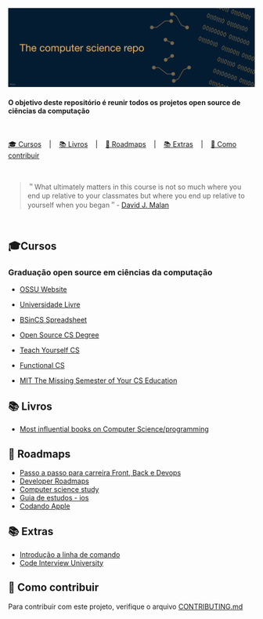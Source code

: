<img alt="CS - All3yp" src="logo.png" />

<br>

#### O objetivo deste repositório é reunir todos os projetos open source de ciências da computação
</br>

<p align="left">
  <a href="#cursos">🎓 Cursos</a>
  &nbsp;&nbsp;&nbsp;|&nbsp;&nbsp;&nbsp;
  <a href="#livros">📚 Livros</a>
  &nbsp;&nbsp;&nbsp;|&nbsp;&nbsp;&nbsp;
  <a href="#roadmaps">📌 Roadmaps</a>
  &nbsp;&nbsp;&nbsp;|&nbsp;&nbsp;&nbsp;
  <a href="#extras">📚 Extras</a>
    &nbsp;&nbsp;&nbsp;|&nbsp;&nbsp;&nbsp;
  <a href="#contribuir">👥 Como contribuir</a>
</p>

<br>

> ＂What ultimately matters in this course is not so much where you end up relative to your classmates but where you end up relative to yourself when you began＂- [David J. Malan](https://cs.harvard.edu/malan/)
> 
</br>


## 🎓Cursos

### Graduação open source em ciências da computação

- [OSSU Website](https://lnkd.in/dU_fhqWJ)
- [Universidade Livre](https://github.com/Universidade-Livre/ciencia-da-computacao#)
- [BSinCS Spreadsheet](https://lnkd.in/dvVfeSav)
- [Open Source CS Degree](https://lnkd.in/d524thU7)
- [Teach Yourself CS](https://lnkd.in/dgUKjWzi)
- [Functional CS](https://lnkd.in/dx5HsZgy)

- [MIT The Missing Semester of Your CS Education](https://missing.csail.mit.edu/)

## 📚 Livros

- [Most influential books on Computer Science/programming](https://github.com/cs-books/influential-cs-books)

## 📌 Roadmaps
- [Passo a passo para carreira Front, Back e Devops](https://roadmap.sh/)
- [Developer Roadmaps](https://roadmap.sh/)
- [Computer science study](https://github.com/iaurg/Computer-Science-Study)
- [Guia de estudos - ios](https://github.com/thyagoraphael/guia-de-estudos-iOS)
- [Codando Apple](https://github.com/CodandoApple/aprenda-swift)

## 📚 Extras
- [Introdução a linha de comando](https://tutorial.djangogirls.org/pt/intro_to_command_line/)
- [Code Interview University](https://github.com/jwasham/coding-interview-university)

## 👥 Como contribuir

Para contribuir com este projeto, verifique o arquivo [CONTRIBUTING.md](https://github.com/All3yp/The-computer-science-repository/blob/main/CONTRIBUTING.md)
